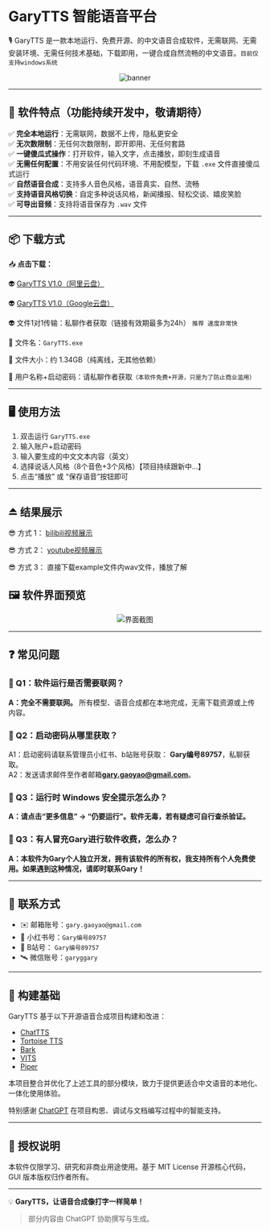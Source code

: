 # GaryTTS 智能语音平台

🎙️ GaryTTS 是一款本地运行、免费开源、的中文语音合成软件，无需联网、无需安装环境、无需任何技术基础，下载即用，一键合成自然流畅的中文语音。`目前仅支持windows系统`

<p align="center"> <img src="https://github.com/user-attachments/assets/b74cd75e-34da-46c0-89d0-9d16fbd149e9" alt="banner" /> </p>


---

## 🧩 软件特点（功能持续开发中，敬请期待）

✅ **完全本地运行**：无需联网，数据不上传，隐私更安全  
✅ **无次数限制**：无任何次数限制，即开即用、无任何套路  
✅ **一键傻瓜式操作**：打开软件，输入文字，点击播放，即刻生成语音  
✅ **无需任何配置**：不用安装任何代码环境、不用配模型，下载 `.exe` 文件直接傻瓜式运行  
✅ **自然语音合成**：支持多人音色风格，语音真实、自然、流畅  
✅ **支持语音风格切换**：自定多种说话风格，新闻播报、轻松交谈、嬉皮笑脸  
✅ **可导出音频**：支持将语音保存为 `.wav` 文件  

---

## 📦 下载方式

📥 **点击下载：** 

👽 [GaryTTS V1.0（阿里云盘）](https://www.alipan.com/s/yyh1oT48QkG)  

👽 [GaryTTS V1.0（Google云盘）](https://drive.google.com/file/d/13qG9c7UpZoKC8J5KwIEzIt41Tpd3zJd8/view?usp=sharing)  

👽 文件1对1传输：私聊作者获取（链接有效期最多为24h） `推荐 速度非常快`

📁 文件名：`GaryTTS.exe`  

📌 文件大小：约 1.34GB（纯离线，无其他依赖）  

🔐 用户名称+启动密码：请私聊作者获取`（本软件免费+开源，只是为了防止商业滥用）`

---

## 🖥️ 使用方法

1. 双击运行 `GaryTTS.exe`  
2. 输入账户+启动密码  
3. 输入要生成的中文文本内容（英文）  
4. 选择说话人风格（8个音色+3个风格）【项目持续跟新中...】  
5. 点击“播放” 或 “保存语音”按钮即可

---

## ⏏️ 结果展示  

😎 方式 1：  [bilibili视频展示](https://space.bilibili.com/287800171?spm_id_from=333.1007.0.0)   

😎 方式 2：  [youtube视频展示](https://www.youtube.com/@GaryGY)  

😎 方式 3：  直接下载example文件内wav文件，播放了解

## 🖼️ 软件界面预览

<p align="center">
  <img src="https://github.com/user-attachments/assets/ce05e912-6ecc-42d0-b6aa-6097559ba015" alt="界面截图" />
</p>


---

## ❓ 常见问题

### 💬 Q1：软件运行是否需要联网？
**A：完全不需要联网。** 所有模型、语音合成都在本地完成，无需下载资源或上传内容。

### 💬 Q2：启动密码从哪里获取？
A1：启动密码请联系管理员小红书、b站账号获取： **Gary编号89757**，私聊获取。  
A2：发送请求邮件至作者邮箱**gary.gaoyao@gmail.com**。

### 💬 Q3：运行时 Windows 安全提示怎么办？
**A：请点击“更多信息” -> “仍要运行”。软件无毒，若有疑虑可自行查杀验证。**  

### 💬 Q3：有人冒充Gary进行软件收费，怎么办？
**A：本软件为Gary个人独立开发，拥有该软件的所有权，我支持所有个人免费使用。如果遇到这种情况，请即时联系Gary！**

---

## 📮 联系方式

- ✉️ 邮箱账号：`gary.gaoyao@gmail.com`  
- 📢 小红书号：`Gary编号89757`
- 📢 B站号：   `Gary编号89757`
- 🛰️ 微信账号：`garyggary`

---
## 🔧 构建基础

GaryTTS 基于以下开源语音合成项目构建和改进：

- [ChatTTS](https://github.com/2noise/ChatTTS)  
- [Tortoise TTS](https://github.com/neonbjb/tortoise-tts)  
- [Bark](https://github.com/suno-ai/bark)  
- [VITS](https://github.com/jaywalnut310/vits)  
- [Piper](https://github.com/rhasspy/piper)

本项目整合并优化了上述工具的部分模块，致力于提供更适合中文语音的本地化、一体化使用体验。

特别感谢 [ChatGPT](https://openai.com/chatgpt) 在项目构思、调试与文档编写过程中的智能支持。

---

## 📄 授权说明

本软件仅限学习、研究和非商业用途使用。基于 MIT License 开源核心代码，GUI 版本版权归作者所有。

---

💡 **GaryTTS，让语音合成像打字一样简单！**

> 部分内容由 ChatGPT 协助撰写与生成。
